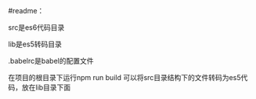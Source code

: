#readme：

src是es6代码目录

lib是es5转码目录

.babelrc是babel的配置文件

在项目的根目录下运行npm run build 可以将src目录结构下的文件转码为es5代码，放在lib目录下面
